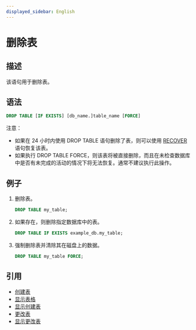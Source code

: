 ```yaml
---
displayed_sidebar: English
---
```


# 删除表

## 描述

该语句用于删除表。

## 语法

```sql
DROP TABLE [IF EXISTS] [db_name.]table_name [FORCE]
```

注意：

- 如果在 24 小时内使用 DROP TABLE 语句删除了表，则可以使用 [RECOVER](../data-definition/RECOVER.md) 语句恢复该表。
- 如果执行 DROP TABLE FORCE，则该表将被直接删除，而且在未检查数据库中是否有未完成的活动的情况下将无法恢复。通常不建议执行此操作。

## 例子

1. 删除表。

    ```sql
    DROP TABLE my_table;
    ```

2. 如果存在，则删除指定数据库中的表。

    ```sql
    DROP TABLE IF EXISTS example_db.my_table;
    ```

3. 强制删除表并清除其在磁盘上的数据。

    ```sql
    DROP TABLE my_table FORCE;
    ```

## 引用

- [创建表](CREATE_TABLE.md)
- [显示表格](../data-manipulation/SHOW_TABLES.md)
- [显示创建表](../data-manipulation/SHOW_CREATE_TABLE.md)
- [更改表](ALTER_TABLE.md)
- [显示更改表](../data-manipulation/SHOW_ALTER.md)

